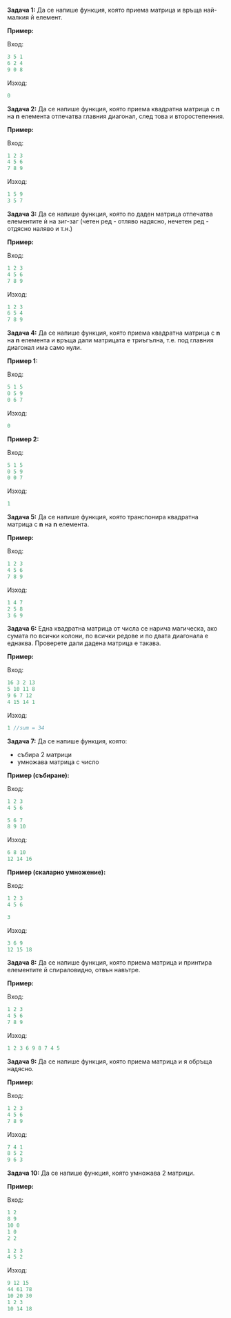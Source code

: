**Задача 1:** Да се напише функция, която приема матрица и връща най-малкия й елемент.

**Пример:**

Вход:
```c++
3 5 1 
6 2 4
9 0 8
```
Изход:
```c++
0
```

**Задача 2:** Да се напише функция, която приема квадратна матрица с **n** на **n** елемента отпечатва главния диагонал, след това и второстепенния.

**Пример:**

Вход:
```c++
1 2 3
4 5 6
7 8 9
```
Изход:
```c++
1 5 9
3 5 7
```

**Задача 3:** Да се напише функция, която по даден матрица отпечатва елементите ѝ на зиг-заг (четен ред - отляво надясно, нечетен ред - отдясно наляво и т.н.)

**Пример:**

Вход:
```c++
1 2 3
4 5 6
7 8 9
```
Изход:
```c++
1 2 3 
6 5 4
7 8 9
```

**Задача 4:** Да се напише функция, която приема квадратна матрица с **n** на **n** елемента и връща дали матрицата е триъгълна, т.е. под главния диагонал има само нули.

**Пример 1:**

Вход:
```c++
5 1 5 
0 5 9
0 6 7
```
Изход:
```c++
0
```

**Пример 2:**

Вход:
```c++
5 1 5 
0 5 9
0 0 7
```
Изход:
```c++
1
```

**Задача 5:** Да се напише функция, която транспонира квадратна матрица с **n** на **n** елемента.

**Пример:**

Вход:
```c++
1 2 3 
4 5 6 
7 8 9
```
Изход:
```c++
1 4 7
2 5 8
3 6 9
```

**Задача 6:** Една квадратна матрица от числа се нарича магическа, ако сумата по всички колони, по всички редове и по двата диагонала е еднаква. Проверете дали дадена матрица е такава. 

**Пример:**

Вход:
```c++
16 3 2 13
5 10 11 8
9 6 7 12
4 15 14 1
```
Изход:
```c++
1 //sum = 34
```

**Задача 7:** Да се напише функция, която:
- събира 2 матрици
- умножава матрица с число

**Пример (събиране):**

Вход:
```c++
1 2 3  
4 5 6

5 6 7
8 9 10
```
Изход:
```c++
6 8 10
12 14 16
```

**Пример (скаларно умножение):**

Вход:
```c++
1 2 3  
4 5 6

3
```
Изход:
```c++
3 6 9
12 15 18
```

**Задача 8:** Да се напише функция, която приема матрица и принтира елементите й спираловидно, отвън навътре.

**Пример:**

Вход:
```c++
1 2 3 
4 5 6
7 8 9
```
Изход:
```c++
1 2 3 6 9 8 7 4 5
```

**Задача 9:** Да се напише функция, която приема матрица и я обръща надясно.

**Пример:**

Вход:
```c++
1 2 3 
4 5 6
7 8 9
```
Изход:
```c++
7 4 1
8 5 2
9 6 3
```

**Задача 10:** Да се напише функция, която умножава 2 матрици.

**Пример:**

Вход:
```c++
1 2
8 9
10 0
1 0
2 2

1 2 3 
4 5 2
```
Изход:
```c++
9 12 15
44 61 78
10 20 30
1 2 3
10 14 18
```